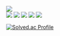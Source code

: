 <img src="https://capsule-render.vercel.app/api?type=waving&color=auto&height=200&section=header&text=DevelopeWithTeam&fontSize=90"/><br/>
<img src="https://img.shields.io/badge/Java-red?style=flat&logo=java&logoColor=white"/>
<img src="https://img.shields.io/badge/Python-바탕색?style=flat&logo=Python&logoColor=white"/>
<img src="https://img.shields.io/badge/AWS-바탕색?style=flat&logo=AWS&logoColor=white"/>
<img src="https://img.shields.io/badge/springboot-바탕색?style=flat&logo=springboot&logoColor=white"/>
<img src="https://img.shields.io/badge/docker-바탕색?style=flat&logo=docker&logoColor=white"/>


[![Solved.ac Profile](http://mazassumnida.wtf/api/generate_badge?boj=socialable)](https://solved.ac/socialable)<br/>
<!--
**bigleaderman/bigleaderman** is a ✨ _special_ ✨ repository because its `README.md` (this file) appears on your GitHub profile.

Here are some ideas to get you started:

- 🔭 I’m currently working on ...
- 🌱 I’m currently learning ...
- 👯 I’m looking to collaborate on ...
- 🤔 I’m looking for help with ...
- 💬 Ask me about ...
- 📫 How to reach me: ...
- 😄 Pronouns: ...
- ⚡ Fun fact: ...
-->

